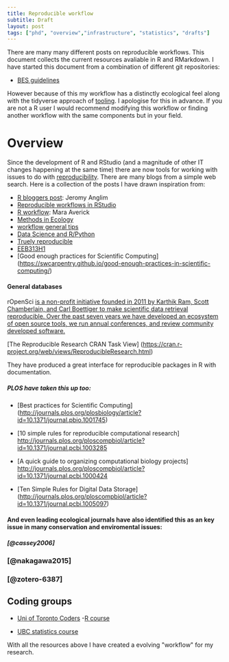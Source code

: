 ```yaml
---
title: Reproducible workflow
subtitle: Draft 
layout: post
tags: ["phd", "overview","infrastructure", "statistics", "drafts"]
---
```


There are many many different posts on reproducible workflows. This document collects the current resources avaliable in R and RMarkdown. I have started this document from a combination of different git repositories:

- [BES guidelines](https://github.com/BES2016Workshop/guidebook)

However because of this my workflow has a distinctly ecological feel along with the tidyverse approach of [tooling](https://style.tidyverse.org/index.html). I apologise for this in advance. If you are not a R user I would recommend modifying this workflow or finding another workflow with the same components but in your field.

# Overview

Since the development of R and RStudio (and a magnitude of other IT changes happening at the same time) there are now tools for working with issues to do with [reproducibility](https://www.nature.com/news/1-500-scientists-lift-the-lid-on-reproducibility-1.19970). There are many blogs from a simple web search. 
Here is a collection of the posts I have drawn inspiration from:

- [R bloggers post](https://www.r-bloggers.com/reproducible-research-and-r-workflow/): Jeromy Anglim
- [Reproducible workflows in RStudio](https://cyberhelp.sesync.org/basic-git-lesson/2016/08/25/)
- [R workflow](https://maraaverick.rbind.io/2017/09/r-workflow-fun/): Mara Averick
- [Methods in Ecology](https://methodsblog.com/2016/10/05/reproducibility-with-r/)
- [workflow general tips](https://csgillespie.github.io/efficientR/workflow.html)
- [Data Science and R/Python](https://community.rstudio.com/t/data-science-project-template-for-r/3230)
- [Truely reproducible](https://timogrossenbacher.ch/2017/07/a-truly-reproducible-r-workflow/)
- [EEB313H1](https://uoftcoders.github.io/rcourse/lec16-rmarkdown.html)
- [Good enough practices for Scientific Computing] (https://swcarpentry.github.io/good-enough-practices-in-scientific-computing/)

#### General databases

rOpenSci [is a non-profit initiative founded in 2011 by Karthik Ram, Scott Chamberlain, and Carl Boettiger to make scientific data retrieval reproducible. Over the past seven years we have developed an ecosystem of open source tools, we run annual conferences, and review community developed software.](https://ropensci.org/about/)

[The Reproducible Research CRAN Task View] (https://cran.r-project.org/web/views/ReproducibleResearch.html)

They have produced a great interface for reproducible packages in R with documentation. 

##### PLOS have taken this up too:

- [Best practices for Scientific Computing] (http://journals.plos.org/plosbiology/article?id=10.1371/journal.pbio.1001745)

- [10 simple rules for reproducible computational research] http://journals.plos.org/ploscompbiol/article?id=10.1371/journal.pcbi.1003285

- [A quick guide to organizing computational biology projects] http://journals.plos.org/ploscompbiol/article?id=10.1371/journal.pcbi.1000424

- [Ten Simple Rules for Digital Data Storage] (http://journals.plos.org/ploscompbiol/article?id=10.1371/journal.pcbi.1005097)

#### And even leading ecological journals have also identified this as an key issue in many conservation and enviromental issues:

##### [@cassey2006]


### [@nakagawa2015] 


### [@zotero-6387]

## Coding groups

- [Uni of Toronto Coders](https://github.com/UofTCoders)
  -[R course](https://github.com/UofTCoders/rcourse)
  
- [UBC statistics course](http://stat545.com/Classroom/)

With all the resources above I have created a evolving "workflow" for my research.